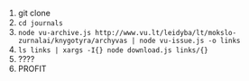 1. git clone
2. `cd journals`
3. `node vu-archive.js http://www.vu.lt/leidyba/lt/mokslo-zurnalai/knygotyra/archyvas | node vu-issue.js -o links`
4. `ls links | xargs -I{} node download.js links/{}`
5. ????
6. PROFIT
